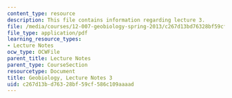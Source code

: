 ```yaml
---
content_type: resource
description: This file contains information regarding lecture 3.
file: /media/courses/12-007-geobiology-spring-2013/c267d13bd76328bf59cf586c109aaaad_MIT12_007S13_Lec3.pdf
file_type: application/pdf
learning_resource_types:
- Lecture Notes
ocw_type: OCWFile
parent_title: Lecture Notes
parent_type: CourseSection
resourcetype: Document
title: Geobiology, Lecture Notes 3
uid: c267d13b-d763-28bf-59cf-586c109aaaad
---
```

